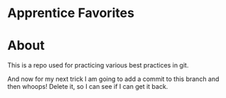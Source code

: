# Apprentice Favorites

# About
This is a repo used for practicing various best practices in git.

And now for my next trick I am going to add a commit to this branch and then whoops! Delete it, so I can see if I can get it back.